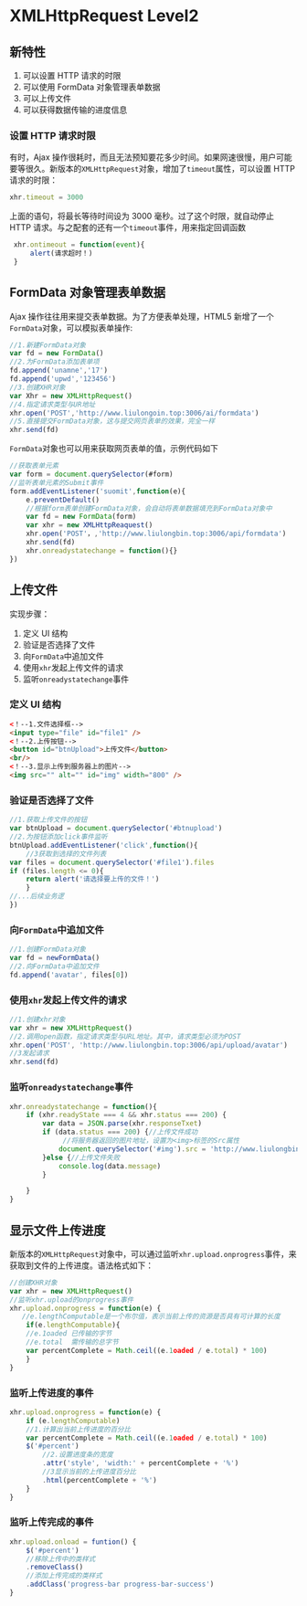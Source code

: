 # XMLHttpRequest Level2

## 新特性

1. 可以设置 HTTP 请求的时限
2. 可以使用 FormData 对象管理表单数据
3. 可以上传文件
4. 可以获得数据传输的进度信息

### 设置 HTTP 请求时限

有时，Ajax 操作很耗时，而且无法预知要花多少时间。如果网速很慢，用户可能要等很久。新版本的`XMLHttpRequest`对象，增加了`timeout`属性，可以设置 HTTP 请求的时限：

```javascript
xhr.timeout = 3000
```

上面的语句，将最长等待时间设为 3000 毫秒。过了这个时限，就自动停止 HTTP 请求。与之配套的还有一个`timeout`事件，用来指定回调函数

```js
 xhr.ontimeout = function(event){
     alert(请求超时！)
 }
```



## FormData 对象管理表单数据

 Ajax 操作往往用来提交表单数据。为了方便表单处理，HTML5 新增了一个`FormData`对象，可以模拟表单操作:

```js                                
//1.新建FormData对象
var fd = new FormData()
//2.为FormData添加表单项
fd.append('unamne','17')
fd.append('upwd','123456')
//3.创建XHR对象
var Xhr = new XMLHttpRequest()
//4.指定请求类型与UR地址
xhr.open('POST','http://www.liulongoin.top:3006/ai/formdata')
//5.直接提交FormData对象，这与提交网页表单的效果，完全一样
xhr.send(fd)
```



`FormData`对象也可以用来获取网页表单的值，示例代码如下

```javascript
//获取表单元素
var form = document.querySelector(#form)
//监听表单元素的Submit事件
form.addEventListener('suomit',function(e){
    e.preventDefault()
    //根据form表单创建FormData对象，会自动将表单数据填充到FormData对象中
    var fd = new FormData(form)
	var xhr = new XMLHttpReaquest()
	xhr.open('POST'，,'http://www.liulongbin.top:3006/api/formdata')
	xhr.send(fd)
	xhr.onreadystatechange = function(){}
})
```



## 上传文件

实现步骤：

1. 定义 UI 结构
2. 验证是否选择了文件
3. 向`FormData`中追加文件
4. 使用`xhr`发起上传文件的请求
5. 监听`onreadystatechange`事件

### 定义 UI 结构

```html
<！--1.文件选择框-->
<input type="file" id="file1" />
<！--2.上传按钮-->
<button id="btnUpload">上传文件</button>
<br/>
<！--3.显示上传到服务器上的图片-->
<img src="" alt="" id="img" width="800" />
```

### 验证是否选择了文件

```js
//1.获取上传文件的按钮
var btnUpload = document.querySelector('#btnupload')
//2.为按钮添加click事件监听
btnUpload.addEventListener('click',function(){
    //3获取到选择的文件列表
var files = document.querySelector('#file1').files
if (files.length <= 0){
    return alert('请选择要上传的文件！')
	}
//...后续业务逻
})
```

### 向`FormData`中追加文件

```js
//1.创建FormData对象
var fd = newFormData()
//2.向FormData中追加文件
fd.append('avatar', files[0])
```

### 使用`xhr`发起上传文件的请求

```js
//1.创建xhr对象
var xhr = new XMLHttpRequest()
//2.调用open函数，指定请求类型与URL地址。其中，请求类型必须为POST
xhr.open('POST', 'http://www.liulongbin.top:3006/api/upload/avatar')
//3发起请求
xhr.send(fd)
```

### 监听`onreadystatechange`事件

```js
xhr.onreadystatechange = function(){
    if (xhr.readyState === 4 && xhr.status === 200) {
        var data = JSON.parse(xhr.responseTxet)
        if (data.status === 200) {//上传文件成功
             //将服务器返回的图片地址，设置为<img>标签的Src属性
            document.querySelector('#img').src = 'http://www.liulongbin.top:3006' + data.url
        }else {//上传文件失败
            console.log(data.message)
        }

    }
}
```



## 显示文件上传进度

 新版本的`XMLHttpRequest`对象中，可以通过监听`xhr.upload.onprogress`事件，来获取到文件的上传进度。语法格式如下：

```js
//创建XHR对象
var xhr = new XMLHttpRequest()
//监听xhr.upload的onprogress事件
xhr.upload.onprogress = function(e) {
   //e.lengthComputable是一个布尔值，表示当前上传的资源是否具有可计算的长度
	if(e.lengthComputable){
    //e.1oaded 已传输的字节
    //e.total  需传输的总字节
    var percentComplete = Math.ceil((e.1oaded / e.total) * 100)
	}
}
```

### 监听上传进度的事件

```js
xhr.upload.onprogress = function(e) {
    if (e.lengthComputable)
	//1.计算出当前上传进度的百分比
	var percentComplete = Math.ceil((e.1oaded / e.total) * 100)
	$('#percent')
		//2.设置进度条的宽度
		.attr('style', 'width:' + percentComplete + '%')
		//3显示当前的上传进度百分比
		.html(percentComplete + '%')
	}
}
```

### 监听上传完成的事件

```js
xhr.upload.onload = funtion() {
    $('#percent')
	//移除上传中的类样式
	.removeClass()
	//添加上传完成的类样式
	.addClass('progress-bar progress-bar-success')
}
```

